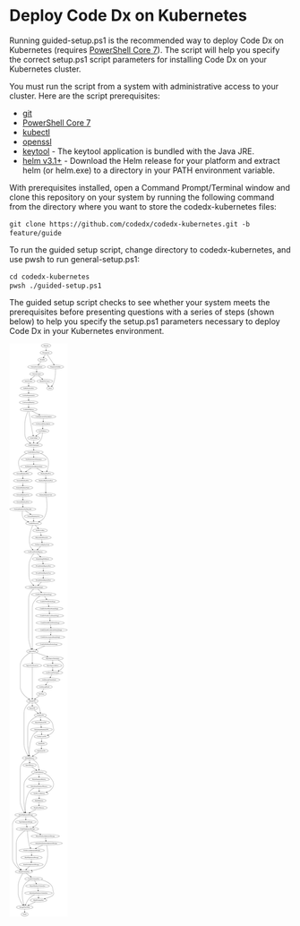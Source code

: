 
# Deploy Code Dx on Kubernetes

Running guided-setup.ps1 is the recommended way to deploy Code Dx on Kubernetes (requires [PowerShell Core 7](https://docs.microsoft.com/en-us/powershell/scripting/install/installing-powershell?view=powershell-7)). The script will help you specify the correct setup.ps1 script parameters for installing Code Dx on your Kubernetes cluster.

You must run the script from a system with administrative access to your cluster. Here are the script prerequisites:

- [git](https://git-scm.com/book/en/v2/Getting-Started-Installing-Git)
- [PowerShell Core 7](https://docs.microsoft.com/en-us/powershell/scripting/install/installing-powershell?view=powershell-7)
- [kubectl](https://kubernetes.io/docs/tasks/tools/install-kubectl/)
- [openssl](https://www.openssl.org/)
- [keytool](https://adoptopenjdk.net/) - The keytool application is bundled with the Java JRE.
- [helm v3.1+](https://github.com/helm/helm/releases/tag/v3.2.4) - Download the Helm release for your platform and extract helm (or helm.exe) to a directory in your PATH environment variable.

With prerequisites installed, open a Command Prompt/Terminal window and clone this repository on your system by running the following command from the directory where you want to store the codedx-kubernetes files:

```
git clone https://github.com/codedx/codedx-kubernetes.git -b feature/guide
```

To run the guided setup script, change directory to codedx-kubernetes, and use pwsh to run general-setup.ps1:

```
cd codedx-kubernetes
pwsh ./guided-setup.ps1
```

The guided setup script checks to see whether your system meets the prerequisites before presenting questions with a series of steps (shown below) to help you specify the setup.ps1 parameters necessary to deploy Code Dx in your Kubernetes environment.

![Guided Setup Flow](./images/guided-setup.svg)
